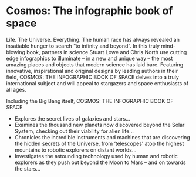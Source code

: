 # Cosmos: The infographic book of space

Life. The Universe. Everything. The human race has always revealed an insatiable hunger to search “to infinity and beyond”. In this truly mind-blowing book, partners in science Stuart Lowe and Chris North use cutting edge infographics to illuminate – in a new and unique way – the most amazing places and objects that modern science has laid bare. Featuring innovative, inspirational and original designs by leading authors in their field, COSMOS: THE INFOGRAPHIC BOOK OF SPACE delves into a truly international subject and will appeal to stargazers and space enthusiasts of all ages.

Including the Big Bang itself, COSMOS: THE INFOGRAPHIC BOOK OF SPACE

* Explores the secret lives of galaxies and stars…
* Examines the thousand new planets now discovered beyond the Solar System, checking out their viability for alien life…
* Chronicles the incredible instruments and machines that are discovering the hidden secrets of the Universe, from ‘telescopes’ atop the highest mountains to robotic explorers on distant worlds…
* Investigates the astounding technology used by human and robotic explorers as they push out beyond the Moon to Mars – and on towards the stars…